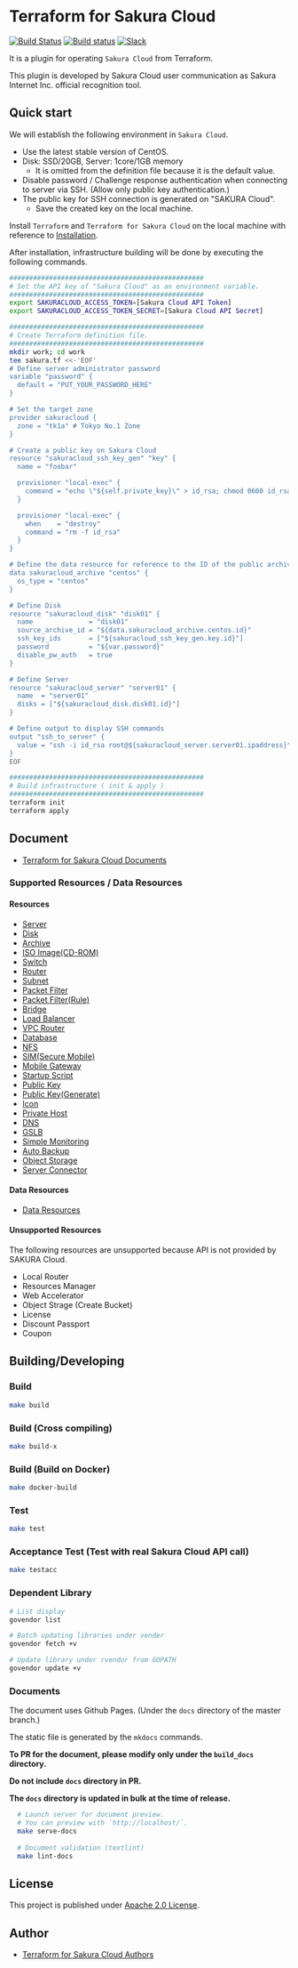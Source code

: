 # Terraform for Sakura Cloud

[![Build Status](https://travis-ci.org/sacloud/terraform-provider-sakuracloud.svg?branch=master)](https://travis-ci.org/sacloud/terraform-provider-sakuracloud)
[![Build status](https://ci.appveyor.com/api/projects/status/paynsb52uauq1jl8?svg=true)](https://ci.appveyor.com/project/sacloud-bot/terraform-provider-sakuracloud)
[![Slack](https://slack.usacloud.jp/badge.svg)](https://slack.usacloud.jp/)

It is a plugin for operating `Sakura Cloud` from Terraform.

This plugin is developed by Sakura Cloud user communication as Sakura Internet Inc. official recognition tool.

## Quick start

We will establish the following environment in `Sakura Cloud`.

- Use the latest stable version of CentOS.
- Disk: SSD/20GB, Server: 1core/1GB memory
  - It is omitted from the definition file because it is the default value.
- Disable password / Challenge response authentication when connecting to server via SSH. (Allow only public key authentication.)
- The public key for SSH connection is generated on "SAKURA Cloud".
  - Save the created key on the local machine.

Install `Terraform` and `Terraform for Sakura Cloud` on the local machine with reference to [Installation](https://sacloud.github.io/terraform-provider-sakuracloud/installation/).

After installation, infrastructure building will be done by executing the following commands.

```bash
#################################################
# Set the API key of "Sakura Cloud" as an environment variable.
#################################################
export SAKURACLOUD_ACCESS_TOKEN=[Sakura Cloud API Token]
export SAKURACLOUD_ACCESS_TOKEN_SECRET=[Sakura Cloud API Secret]

#################################################
# Create Terraform definition file.
#################################################
mkdir work; cd work
tee sakura.tf <<-'EOF'
# Define server administrator password
variable "password" {
  default = "PUT_YOUR_PASSWORD_HERE"
}

# Set the target zone
provider sakuracloud {
  zone = "tk1a" # Tokyo No.1 Zone
}

# Create a public key on Sakura Cloud
resource "sakuracloud_ssh_key_gen" "key" {
  name = "foobar"

  provisioner "local-exec" {
    command = "echo \"${self.private_key}\" > id_rsa; chmod 0600 id_rsa"
  }

  provisioner "local-exec" {
    when    = "destroy"
    command = "rm -f id_rsa"
  }
}

# Define the data resource for reference to the ID of the public archive (OS)
data sakuracloud_archive "centos" {
  os_type = "centos"
}

# Define Disk
resource "sakuracloud_disk" "disk01" {
  name              = "disk01"
  source_archive_id = "${data.sakuracloud_archive.centos.id}"
  ssh_key_ids       = ["${sakuracloud_ssh_key_gen.key.id}"]
  password          = "${var.password}"
  disable_pw_auth   = true
}

# Define Server
resource "sakuracloud_server" "server01" {
  name  = "server01"
  disks = ["${sakuracloud_disk.disk01.id}"]
}

# Define output to display SSH commands
output "ssh_to_server" {
  value = "ssh -i id_rsa root@${sakuracloud_server.server01.ipaddress}"
}
EOF

#################################################
# Build infrastructure ( init & apply )
#################################################
terraform init
terraform apply
```

## Document

- [Terraform for Sakura Cloud Documents](https://sacloud.github.io/terraform-provider-sakuracloud/)

### Supported Resources / Data Resources

#### Resources

- [Server](https://sacloud.github.io/terraform-provider-sakuracloud/configuration/resources/server/)
- [Disk](https://sacloud.github.io/terraform-provider-sakuracloud/configuration/resources/disk/)
- [Archive](https://sacloud.github.io/terraform-provider-sakuracloud/configuration/resources/archive/)
- [ISO Image(CD-ROM)](https://sacloud.github.io/terraform-provider-sakuracloud/configuration/resources/cdrom/)
- [Switch](https://sacloud.github.io/terraform-provider-sakuracloud/configuration/resources/switch/)
- [Router](https://sacloud.github.io/terraform-provider-sakuracloud/configuration/resources/internet/)
- [Subnet](https://sacloud.github.io/terraform-provider-sakuracloud/configuration/resources/subnet/)
- [Packet Filter](https://sacloud.github.io/terraform-provider-sakuracloud/configuration/resources/packet_filter/)
- [Packet Filter(Rule)](https://sacloud.github.io/terraform-provider-sakuracloud/configuration/resources/packet_filter_rule/)
- [Bridge](https://sacloud.github.io/terraform-provider-sakuracloud/configuration/resources/bridge/)
- [Load Balancer](https://sacloud.github.io/terraform-provider-sakuracloud/configuration/resources/load_balancer/)
- [VPC Router](https://sacloud.github.io/terraform-provider-sakuracloud/configuration/resources/vpc_router/)
- [Database](https://sacloud.github.io/terraform-provider-sakuracloud/configuration/resources/database/)
- [NFS](https://sacloud.github.io/terraform-provider-sakuracloud/configuration/resources/nfs/)
- [SIM(Secure Mobile)](http://sacloud.github.io/terraform-provider-sakuracloud/configuration/resources/sim/)
- [Mobile Gateway](http://sacloud.github.io/terraform-provider-sakuracloud/configuration/resources/mobile_gateway/)
- [Startup Script](https://sacloud.github.io/terraform-provider-sakuracloud/configuration/resources/note/)
- [Public Key](https://sacloud.github.io/terraform-provider-sakuracloud/configuration/resources/ssh_key/)
- [Public Key(Generate)](https://sacloud.github.io/terraform-provider-sakuracloud/configuration/resources/ssh_key_gen/)
- [Icon](https://sacloud.github.io/terraform-provider-sakuracloud/configuration/resources/icon/)
- [Private Host](https://sacloud.github.io/terraform-provider-sakuracloud/configuration/resources/private_host/)
- [DNS](https://sacloud.github.io/terraform-provider-sakuracloud/configuration/resources/dns/)
- [GSLB](https://sacloud.github.io/terraform-provider-sakuracloud/configuration/resources/gslb/)
- [Simple Monitoring](https://sacloud.github.io/terraform-provider-sakuracloud/configuration/resources/simple_monitor/)
- [Auto Backup](https://sacloud.github.io/terraform-provider-sakuracloud/configuration/resources/auto_backup/)
- [Object Storage](https://sacloud.github.io/terraform-provider-sakuracloud/configuration/resources/bucket_object/)
- [Server Connector](https://sacloud.github.io/terraform-provider-sakuracloud/configuration/resources/server_connector)

#### Data Resources

- [Data Resources](http://sacloud.github.io/terraform-provider-sakuracloud/configuration/resources/data_resource/)

#### Unsupported Resources

The following resources are unsupported because API is not provided by SAKURA Cloud.

- Local Router
- Resources Manager
- Web Accelerator
- Object Strage (Create Bucket)
- License
- Discount Passport
- Coupon

## Building/Developing

### Build

  ```bash
  make build
  ```

### Build (Cross compiling)

  ```bash
  make build-x
  ```

### Build (Build on Docker)

  ```bash
  make docker-build
  ```

### Test

  ```bash
  make test
  ```

### Acceptance Test (Test with real Sakura Cloud API call)

  ```bash
  make testacc
  ```

### Dependent Library

```bash
# List display
govendor list

# Batch updating libraries under vender
govendor fetch +v

# Update library under rvendor from GOPATH
govendor update +v
```

### Documents

The document uses Github Pages. (Under the `docs` directory of the master branch.)

The static file is generated by the `mkdocs` commands.

**To PR for the document, please modify only under the `build_docs` directory.**

**Do not include `docs` directory in PR.**

**The `docs` directory is updated in bulk at the time of release.**

```bash
  # Launch server for document preview.
  # You can preview with `http://localhost/`.
  make serve-docs
  
  # Document validation (textlint)
  make lint-docs
```

## License

  This project is published under [Apache 2.0 License](LICENSE).

## Author

- [Terraform for Sakura Cloud Authors](AUTHORS)
